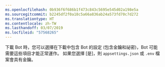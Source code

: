 ```yaml
---
ms.openlocfilehash: 0b936f6f686b1f473c843c5695e545d02a198e5a
ms.sourcegitcommit: b2245df2f0a18c5a66a836ab24a573fd70c7d272
ms.translationtype: HT
ms.contentlocale: zh-TW
ms.lasthandoff: 03/07/2019
ms.locfileid: "57568265"
---
```

下載 Bot 時，您可以選擇在下載中包含 Bot 的設定 (包含金鑰和祕密)，Bot 可能需要這些項目才能正常運作。 如果您選擇 [是]，則 `appsettings.json` 或 `.env` 檔案會具有金鑰。